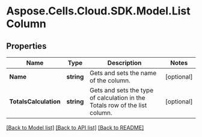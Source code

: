# Aspose.Cells.Cloud.SDK.Model.ListColumn
## Properties

Name | Type | Description | Notes
------------ | ------------- | ------------- | -------------
**Name** | **string** | Gets and sets the name of the column. | [optional] 
**TotalsCalculation** | **string** | Gets and sets the type of calculation in the Totals row of the list column. | [optional] 

[[Back to Model list]](../README.md#documentation-for-models) [[Back to API list]](../README.md#documentation-for-api-endpoints) [[Back to README]](../README.md)

